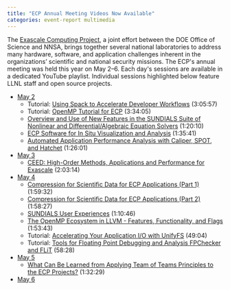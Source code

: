 ```yaml
---
title: "ECP Annual Meeting Videos Now Available"
categories: event-report multimedia
---
```


The [Exascale Computing Project](https://www.exascaleproject.org/), a joint effort between the DOE Office of Science and NNSA, brings together several national laboratories to address many hardware, software, and application challenges inherent in the organizations’ scientific and national security missions. The ECP's annual meeting was held this year on May 2–6. Each day's sessions are available in a dedicated YouTube playlist. Individual sessions highlighted below feature LLNL staff and open source projects.

- [May 2](https://www.youtube.com/watch?v=s3goFsBinik&list=PLF590mYJUDzLk3GvXA5DV6jkoe_xIfh0h)
  - Tutorial: [Using Spack to Accelerate Developer Workflows](https://www.youtube.com/watch?v=WxVDr8LCCnA&list=PLF590mYJUDzLk3GvXA5DV6jkoe_xIfh0h&index=5) (3:05:57)
  - Tutorial: [OpenMP Tutorial for ECP](https://www.youtube.com/watch?v=pVL7W-ahk-M&list=PLF590mYJUDzLk3GvXA5DV6jkoe_xIfh0h&index=9) (3:34:05)
  - [Overview and Use of New Features in the SUNDIALS Suite of Nonlinear and Differential/Algebraic Equation Solvers](https://www.youtube.com/watch?v=AUQszSMJ3-0&list=PLF590mYJUDzLk3GvXA5DV6jkoe_xIfh0h&index=10) (1:20:10)
  - [ECP Software for In Situ Visualization and Analysis](https://www.youtube.com/watch?v=_VdNASzsBJg&list=PLF590mYJUDzLk3GvXA5DV6jkoe_xIfh0h&index=12) (1:35:41)
  - [Automated Application Performance Analysis with Caliper, SPOT, and Hatchet](https://www.youtube.com/watch?v=y9apfslqkc4&list=PLF590mYJUDzLk3GvXA5DV6jkoe_xIfh0h&index=13) (1:26:01)
- [May 3](https://www.youtube.com/watch?v=WptQMROPjwo&list=PLF590mYJUDzK1SpDyjYWq08_wQxpqg1M4)
  - [CEED: High-Order Methods, Applications and Performance for Exascale](https://www.youtube.com/watch?v=WptQMROPjwo&list=PLF590mYJUDzK1SpDyjYWq08_wQxpqg1M4) (2:03:14)
- [May 4](https://www.youtube.com/watch?v=j91X_yVPCXI&list=PLF590mYJUDzLC1GJLNhGQ5SxqrVTOh43x)
  - [Compression for Scientific Data for ECP Applications (Part 1)](https://www.youtube.com/watch?v=j91X_yVPCXI&list=PLF590mYJUDzLC1GJLNhGQ5SxqrVTOh43x) (1:59:32)
  - [Compression for Scientific Data for ECP Applications (Part 2)](https://www.youtube.com/watch?v=1EHHFTi6EU0&list=PLF590mYJUDzLC1GJLNhGQ5SxqrVTOh43x&index=6) (1:58:27)
  - [SUNDIALS User Experiences](https://www.youtube.com/watch?v=UiOP9YgH5hE&list=PLF590mYJUDzLC1GJLNhGQ5SxqrVTOh43x&index=2) (1:10:46)
  - [The OpenMP Ecosystem in LLVM - Features, Functionality, and Flags](https://www.youtube.com/watch?v=RcIRArjUwDc&list=PLF590mYJUDzLC1GJLNhGQ5SxqrVTOh43x&index=7) (1:53:43)
  - Tutorial: [Accelerating Your Application I/O with UnifyFS](https://www.youtube.com/watch?v=FmQVJplyVdw&list=PLF590mYJUDzLC1GJLNhGQ5SxqrVTOh43x&index=15) (49:04)
  - Tutorial: [Tools for Floating Point Debugging and Analysis FPChecker and FLiT](https://www.youtube.com/watch?v=pyFre4iChDM&list=PLF590mYJUDzLC1GJLNhGQ5SxqrVTOh43x&index=16) (58:28)
- [May 5](https://www.youtube.com/watch?v=llKv0Sgv1D8&list=PLF590mYJUDzLn6qI8CG5PvQbwr_zL6vGW)
  - [What Can Be Learned from Applying Team of Teams Principles to the ECP Projects?](https://www.youtube.com/watch?v=sVCkoxbD2G0&list=PLF590mYJUDzLn6qI8CG5PvQbwr_zL6vGW&index=3) (1:32:29)
- [May 6](https://www.youtube.com/watch?v=OJi_EwVSMfw&list=PLF590mYJUDzI7rvlLW0MmctrNGLfq5yji)
